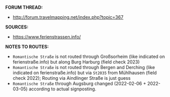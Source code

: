 ﻿**FORUM THREAD:**
- http://forum.travelmapping.net/index.php?topic=367


**SOURCES:**
- https://www.ferienstrassen.info/


**NOTES TO ROUTES:**
- `Romantische Straße` is not routed through Großsorheim (like indicated on ferienstraße.info) but along Burg Harburg (field check 2023)
- `Romantische Straße` is not routed through Bergen and Derching (like indicated on ferienstraße.info) but via `St2035` from Mühlhausen (field check 2022); Routing via Aindlinger Straße is just guess
- `Romantische Straße` through Augsburg changed (2022-02-06 + 2022-03-05) according to actual signposting.